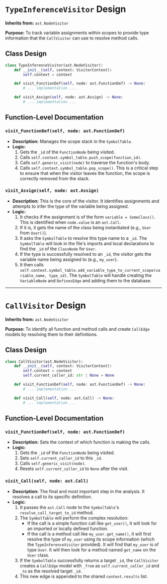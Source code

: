 # `TypeInferenceVisitor` Design

**Inherits from:** `ast.NodeVisitor`

**Purpose:** To track variable assignments within scopes to provide type information that the `CallVisitor` can use to resolve method calls.

## Class Design
```python
class TypeInferenceVisitor(ast.NodeVisitor):
    def __init__(self, context: VisitorContext):
        self.context = context

    def visit_FunctionDef(self, node: ast.FunctionDef) -> None:
        # ... implementation ...

    def visit_Assign(self, node: ast.Assign) -> None:
        # ... implementation ...
```

## Function-Level Documentation

### `visit_FunctionDef(self, node: ast.FunctionDef)`
-   **Description:** Manages the scope stack in the `SymbolTable`.
-   **Logic:**
    1.  Gets the `_id` of the `FunctionNode` being visited.
    2.  Calls `self.context.symbol_table.push_scope(function_id)`.
    3.  Calls `self.generic_visit(node)` to traverse the function's body.
    4.  Calls `self.context.symbol_table.pop_scope()`. This is a critical step to ensure that when the visitor leaves the function, the scope is correctly removed from the stack.

### `visit_Assign(self, node: ast.Assign)`
-   **Description:** This is the core of the visitor. It identifies assignments and attempts to infer the type of the variable being assigned.
-   **Logic:**
    1.  It checks if the assignment is of the form `variable = SomeClass()`. This is identified when `node.value` is an `ast.Call`.
    2.  If it is, it gets the name of the class being instantiated (e.g., `User` from `User()`).
    3.  It asks the `SymbolTable` to resolve this type name to a `_id`. The `SymbolTable` will look in the file's imports and local declarations to find the `_id` of the `ClassNode` for `User`.
    4.  If the type is successfully resolved to an `_id`, the visitor gets the variable name being assigned to (e.g., `my_user`).
    5.  It then calls `self.context.symbol_table.add_variable_type_to_current_scope(variable_name, type_id)`. The `SymbolTable` will handle creating the `VariableNode` and `DefinesEdge` and adding them to the database.

---

# `CallVisitor` Design

**Inherits from:** `ast.NodeVisitor`

**Purpose:** To identify all function and method calls and create `CallEdge` models by resolving them to their definitions.

## Class Design
```python
class CallVisitor(ast.NodeVisitor):
    def __init__(self, context: VisitorContext):
        self.context = context
        self.current_caller_id: str | None = None

    def visit_FunctionDef(self, node: ast.FunctionDef) -> None:
        # ... implementation ...

    def visit_Call(self, node: ast.Call) -> None:
        # ... implementation ...
```

## Function-Level Documentation

### `visit_FunctionDef(self, node: ast.FunctionDef)`
-   **Description:** Sets the context of which function is making the calls.
-   **Logic:**
    1.  Gets the `_id` of the `FunctionNode` being visited.
    2.  Sets `self.current_caller_id` to this `_id`.
    3.  Calls `self.generic_visit(node)`.
    4.  Resets `self.current_caller_id` to `None` after the visit.

### `visit_Call(self, node: ast.Call)`
-   **Description:** The final and most important step in the analysis. It resolves a call to its specific definition.
-   **Logic:**
    1.  It passes the `ast.Call` node to the `SymbolTable`'s `resolve_call_target_to_id` method.
    2.  The `SymbolTable` will perform the complex resolution:
        -   If the call is a simple function call like `get_user()`, it will look for an imported or locally defined function.
        -   If the call is a method call like `my_user.get_name()`, it will first resolve the type of `my_user` using its scope information (which the `TypeInferenceVisitor` provided). It will find that `my_user` is of type `User`. It will then look for a method named `get_name` on the `User` class.
    3.  If the `SymbolTable` successfully returns a target `_id`, the `CallVisitor` creates a `CallEdge` model with `_from` as `self.current_caller_id` and `_to` as the resolved target `_id`.
    4.  This new edge is appended to the shared `context.results` list.
